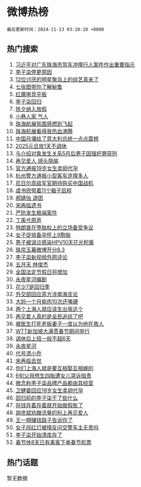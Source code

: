 # 微博热榜

`最后更新时间：2024-11-13 03:10:10 +0800`

## 热门搜索

1. [习近平对广东珠海市驾车冲撞行人案件作出重要指示](https://m.weibo.cn/search?containerid=100103type%3D1%26t%3D10%26q%3D%23%E4%B9%A0%E8%BF%91%E5%B9%B3%E5%AF%B9%E5%B9%BF%E4%B8%9C%E7%8F%A0%E6%B5%B7%E5%B8%82%E9%A9%BE%E8%BD%A6%E5%86%B2%E6%92%9E%E8%A1%8C%E4%BA%BA%E6%A1%88%E4%BB%B6%E4%BD%9C%E5%87%BA%E9%87%8D%E8%A6%81%E6%8C%87%E7%A4%BA%23&stream_entry_id=51&isnewpage=1&extparam=seat%3D1%26stream_entry_id%3D51%26c_type%3D51%26dgr%3D0%26pos%3D0%26q%3D%2523%25E4%25B9%25A0%25E8%25BF%2591%25E5%25B9%25B3%25E5%25AF%25B9%25E5%25B9%25BF%25E4%25B8%259C%25E7%258F%25A0%25E6%25B5%25B7%25E5%25B8%2582%25E9%25A9%25BE%25E8%25BD%25A6%25E5%2586%25B2%25E6%2592%259E%25E8%25A1%258C%25E4%25BA%25BA%25E6%25A1%2588%25E4%25BB%25B6%25E4%25BD%259C%25E5%2587%25BA%25E9%2587%258D%25E8%25A6%2581%25E6%258C%2587%25E7%25A4%25BA%2523%26cate%3D10103%26filter_type%3Drealtimehot%26display_time%3D1731438609%26pre_seqid%3D173143860908801831260123)
1. [李子柒停更原因](https://m.weibo.cn/search?containerid=100103type%3D1%26t%3D10%26q%3D%23%E6%9D%8E%E5%AD%90%E6%9F%92%E5%81%9C%E6%9B%B4%E5%8E%9F%E5%9B%A0%23&stream_entry_id=31&isnewpage=1&extparam=seat%3D1%26flag%3D16%26realpos%3D1%26band_rank%3D1%26lcate%3D5001%26filter_type%3Drealtimehot%26q%3D%2523%25E6%259D%258E%25E5%25AD%2590%25E6%259F%2592%25E5%2581%259C%25E6%259B%25B4%25E5%258E%259F%25E5%259B%25A0%2523%26dgr%3D0%26pos%3D0%26stream_entry_id%3D31%26cate%3D5001%26c_type%3D31%26display_time%3D1731438609%26pre_seqid%3D173143860908801831260123)
1. [12位讨厌的明星聚岛上的综艺真来了](https://m.weibo.cn/search?containerid=100103type%3D1%26t%3D10%26q%3D%2312%E4%BD%8D%E8%AE%A8%E5%8E%8C%E7%9A%84%E6%98%8E%E6%98%9F%E8%81%9A%E5%B2%9B%E4%B8%8A%E7%9A%84%E7%BB%BC%E8%89%BA%E7%9C%9F%E6%9D%A5%E4%BA%86%23&stream_entry_id=31&isnewpage=1&extparam=seat%3D1%26flag%3D2%26realpos%3D2%26band_rank%3D2%26lcate%3D5001%26filter_type%3Drealtimehot%26q%3D%252312%25E4%25BD%258D%25E8%25AE%25A8%25E5%258E%258C%25E7%259A%2584%25E6%2598%258E%25E6%2598%259F%25E8%2581%259A%25E5%25B2%259B%25E4%25B8%258A%25E7%259A%2584%25E7%25BB%25BC%25E8%2589%25BA%25E7%259C%259F%25E6%259D%25A5%25E4%25BA%2586%2523%26dgr%3D0%26pos%3D1%26stream_entry_id%3D31%26cate%3D5001%26c_type%3D31%26display_time%3D1731438609%26pre_seqid%3D173143860908801831260123)
1. [七张图带你了解秘鲁](https://m.weibo.cn/search?containerid=100103type%3D1%26t%3D10%26q%3D%23%E4%B8%83%E5%BC%A0%E5%9B%BE%E5%B8%A6%E4%BD%A0%E4%BA%86%E8%A7%A3%E7%A7%98%E9%B2%81%23&stream_entry_id=31&isnewpage=1&extparam=seat%3D1%26flag%3D0%26realpos%3D3%26band_rank%3D3%26lcate%3D5001%26filter_type%3Drealtimehot%26q%3D%2523%25E4%25B8%2583%25E5%25BC%25A0%25E5%259B%25BE%25E5%25B8%25A6%25E4%25BD%25A0%25E4%25BA%2586%25E8%25A7%25A3%25E7%25A7%2598%25E9%25B2%2581%2523%26dgr%3D0%26pos%3D2%26stream_entry_id%3D31%26cate%3D5001%26c_type%3D31%26display_time%3D1731438609%26pre_seqid%3D173143860908801831260123)
1. [红魔电竞平板](https://m.weibo.cn/search?containerid=100103type%3D1%26t%3D10%26q%3D%23%E7%BA%A2%E9%AD%94%E7%94%B5%E7%AB%9E%E5%B9%B3%E6%9D%BF%23&stream_entry_id=31&isnewpage=1&extparam=seat%3D1%26stream_entry_id%3D31%26band_rank%3D4%26lcate%3D5001%26is_ad_pos%3D1%26filter_type%3Drealtimehot%26q%3D%2523%25E7%25BA%25A2%25E9%25AD%2594%25E7%2594%25B5%25E7%25AB%259E%25E5%25B9%25B3%25E6%259D%25BF%2523%26c_type%3D31%26adid%3D263652%26pos%3D3%26topic_ad%3D1%26cate%3D5001%26dgr%3D0%26display_time%3D1731438609%26pre_seqid%3D173143860908801831260123)
1. [李子柒回归](https://m.weibo.cn/search?containerid=100103type%3D1%26t%3D10%26q%3D%E6%9D%8E%E5%AD%90%E6%9F%92%E5%9B%9E%E5%BD%92&stream_entry_id=31&isnewpage=1&extparam=seat%3D1%26flag%3D16%26realpos%3D4%26band_rank%3D4%26lcate%3D5001%26filter_type%3Drealtimehot%26q%3D%25E6%259D%258E%25E5%25AD%2590%25E6%259F%2592%25E5%259B%259E%25E5%25BD%2592%26dgr%3D0%26pos%3D4%26stream_entry_id%3D31%26cate%3D5001%26c_type%3D31%26display_time%3D1731438609%26pre_seqid%3D173143860908801831260123)
1. [除夕纳入放假](https://m.weibo.cn/search?containerid=100103type%3D1%26t%3D10%26q%3D%23%E9%99%A4%E5%A4%95%E7%BA%B3%E5%85%A5%E6%94%BE%E5%81%87%23&stream_entry_id=31&isnewpage=1&extparam=seat%3D1%26flag%3D16%26realpos%3D5%26band_rank%3D5%26lcate%3D5001%26filter_type%3Drealtimehot%26q%3D%2523%25E9%2599%25A4%25E5%25A4%2595%25E7%25BA%25B3%25E5%2585%25A5%25E6%2594%25BE%25E5%2581%2587%2523%26dgr%3D0%26pos%3D5%26stream_entry_id%3D31%26cate%3D5001%26c_type%3D31%26display_time%3D1731438609%26pre_seqid%3D173143860908801831260123)
1. [小巷人家 气人](https://m.weibo.cn/search?containerid=100103type%3D1%26t%3D10%26q%3D%E5%B0%8F%E5%B7%B7%E4%BA%BA%E5%AE%B6+%E6%B0%94%E4%BA%BA&stream_entry_id=31&isnewpage=1&extparam=seat%3D1%26flag%3D0%26realpos%3D6%26band_rank%3D6%26lcate%3D5001%26filter_type%3Drealtimehot%26q%3D%25E5%25B0%258F%25E5%25B7%25B7%25E4%25BA%25BA%25E5%25AE%25B6%2520%25E6%25B0%2594%25E4%25BA%25BA%26dgr%3D0%26pos%3D6%26stream_entry_id%3D31%26cate%3D5001%26c_type%3D31%26display_time%3D1731438609%26pre_seqid%3D173143860908801831260123)
1. [珠海航展氛围感燃到飞起](https://m.weibo.cn/search?containerid=100103type%3D1%26t%3D10%26q%3D%23%E7%8F%A0%E6%B5%B7%E8%88%AA%E5%B1%95%E6%B0%9B%E5%9B%B4%E6%84%9F%E7%87%83%E5%88%B0%E9%A3%9E%E8%B5%B7%23&stream_entry_id=31&isnewpage=1&extparam=seat%3D1%26flag%3D0%26realpos%3D7%26band_rank%3D7%26lcate%3D5001%26filter_type%3Drealtimehot%26q%3D%2523%25E7%258F%25A0%25E6%25B5%25B7%25E8%2588%25AA%25E5%25B1%2595%25E6%25B0%259B%25E5%259B%25B4%25E6%2584%259F%25E7%2587%2583%25E5%2588%25B0%25E9%25A3%259E%25E8%25B5%25B7%2523%26dgr%3D0%26pos%3D7%26stream_entry_id%3D31%26cate%3D5001%26c_type%3D31%26display_time%3D1731438609%26pre_seqid%3D173143860908801831260123)
1. [珠海航展看得我热血沸腾](https://m.weibo.cn/search?containerid=100103type%3D1%26t%3D10%26q%3D%23%E7%8F%A0%E6%B5%B7%E8%88%AA%E5%B1%95%E7%9C%8B%E5%BE%97%E6%88%91%E7%83%AD%E8%A1%80%E6%B2%B8%E8%85%BE%23&stream_entry_id=31&isnewpage=1&extparam=seat%3D1%26flag%3D0%26realpos%3D8%26band_rank%3D8%26lcate%3D5001%26filter_type%3Drealtimehot%26q%3D%2523%25E7%258F%25A0%25E6%25B5%25B7%25E8%2588%25AA%25E5%25B1%2595%25E7%259C%258B%25E5%25BE%2597%25E6%2588%2591%25E7%2583%25AD%25E8%25A1%2580%25E6%25B2%25B8%25E8%2585%25BE%2523%26dgr%3D0%26pos%3D8%26stream_entry_id%3D31%26cate%3D5001%26c_type%3D31%26display_time%3D1731438609%26pre_seqid%3D173143860908801831260123)
1. [中国月壤给了意大利总统一点点震撼](https://m.weibo.cn/search?containerid=100103type%3D1%26t%3D10%26q%3D%23%E4%B8%AD%E5%9B%BD%E6%9C%88%E5%A3%A4%E7%BB%99%E4%BA%86%E6%84%8F%E5%A4%A7%E5%88%A9%E6%80%BB%E7%BB%9F%E4%B8%80%E7%82%B9%E7%82%B9%E9%9C%87%E6%92%BC%23&stream_entry_id=31&isnewpage=1&extparam=seat%3D1%26flag%3D0%26realpos%3D9%26band_rank%3D9%26lcate%3D5001%26filter_type%3Drealtimehot%26q%3D%2523%25E4%25B8%25AD%25E5%259B%25BD%25E6%259C%2588%25E5%25A3%25A4%25E7%25BB%2599%25E4%25BA%2586%25E6%2584%258F%25E5%25A4%25A7%25E5%2588%25A9%25E6%2580%25BB%25E7%25BB%259F%25E4%25B8%2580%25E7%2582%25B9%25E7%2582%25B9%25E9%259C%2587%25E6%2592%25BC%2523%26dgr%3D0%26pos%3D9%26stream_entry_id%3D31%26cate%3D5001%26c_type%3D31%26display_time%3D1731438609%26pre_seqid%3D173143860908801831260123)
1. [2025元旦放1天不调休](https://m.weibo.cn/search?containerid=100103type%3D1%26t%3D10%26q%3D%232025%E5%85%83%E6%97%A6%E6%94%BE1%E5%A4%A9%E4%B8%8D%E8%B0%83%E4%BC%91%23&stream_entry_id=31&isnewpage=1&extparam=seat%3D1%26flag%3D0%26realpos%3D10%26band_rank%3D10%26lcate%3D5001%26filter_type%3Drealtimehot%26q%3D%25232025%25E5%2585%2583%25E6%2597%25A6%25E6%2594%25BE1%25E5%25A4%25A9%25E4%25B8%258D%25E8%25B0%2583%25E4%25BC%2591%2523%26dgr%3D0%26pos%3D10%26stream_entry_id%3D31%26cate%3D5001%26c_type%3D31%26display_time%3D1731438609%26pre_seqid%3D173143860908801831260123)
1. [与介绍对象发生关系5月后男子因强奸罪获刑](https://m.weibo.cn/search?containerid=100103type%3D1%26t%3D10%26q%3D%23%E4%B8%8E%E4%BB%8B%E7%BB%8D%E5%AF%B9%E8%B1%A1%E5%8F%91%E7%94%9F%E5%85%B3%E7%B3%BB5%E6%9C%88%E5%90%8E%E7%94%B7%E5%AD%90%E5%9B%A0%E5%BC%BA%E5%A5%B8%E7%BD%AA%E8%8E%B7%E5%88%91%23&stream_entry_id=31&isnewpage=1&extparam=seat%3D1%26flag%3D2%26realpos%3D11%26band_rank%3D11%26lcate%3D5001%26filter_type%3Drealtimehot%26q%3D%2523%25E4%25B8%258E%25E4%25BB%258B%25E7%25BB%258D%25E5%25AF%25B9%25E8%25B1%25A1%25E5%258F%2591%25E7%2594%259F%25E5%2585%25B3%25E7%25B3%25BB5%25E6%259C%2588%25E5%2590%258E%25E7%2594%25B7%25E5%25AD%2590%25E5%259B%25A0%25E5%25BC%25BA%25E5%25A5%25B8%25E7%25BD%25AA%25E8%258E%25B7%25E5%2588%2591%2523%26dgr%3D0%26pos%3D11%26stream_entry_id%3D31%26cate%3D5001%26c_type%3D31%26display_time%3D1731438609%26pre_seqid%3D173143860908801831260123)
1. [再见爱人 镜头隐喻](https://m.weibo.cn/search?containerid=100103type%3D1%26t%3D10%26q%3D%E5%86%8D%E8%A7%81%E7%88%B1%E4%BA%BA+%E9%95%9C%E5%A4%B4%E9%9A%90%E5%96%BB&stream_entry_id=31&isnewpage=1&extparam=seat%3D1%26flag%3D2%26realpos%3D12%26band_rank%3D12%26lcate%3D5001%26filter_type%3Drealtimehot%26q%3D%25E5%2586%258D%25E8%25A7%2581%25E7%2588%25B1%25E4%25BA%25BA%2520%25E9%2595%259C%25E5%25A4%25B4%25E9%259A%2590%25E5%2596%25BB%26dgr%3D0%26pos%3D12%26stream_entry_id%3D31%26cate%3D5001%26c_type%3D31%26display_time%3D1731438609%26pre_seqid%3D173143860908801831260123)
1. [官方通报19岁女生卖卵代孕](https://m.weibo.cn/search?containerid=100103type%3D1%26t%3D10%26q%3D%23%E5%AE%98%E6%96%B9%E9%80%9A%E6%8A%A519%E5%B2%81%E5%A5%B3%E7%94%9F%E5%8D%96%E5%8D%B5%E4%BB%A3%E5%AD%95%23&stream_entry_id=31&isnewpage=1&extparam=seat%3D1%26flag%3D2%26realpos%3D13%26band_rank%3D13%26lcate%3D5001%26filter_type%3Drealtimehot%26q%3D%2523%25E5%25AE%2598%25E6%2596%25B9%25E9%2580%259A%25E6%258A%25A519%25E5%25B2%2581%25E5%25A5%25B3%25E7%2594%259F%25E5%258D%2596%25E5%258D%25B5%25E4%25BB%25A3%25E5%25AD%2595%2523%26dgr%3D0%26pos%3D13%26stream_entry_id%3D31%26cate%3D5001%26c_type%3D31%26display_time%3D1731438609%26pre_seqid%3D173143860908801831260123)
1. [杭州警方通报小型客车连撞多人](https://m.weibo.cn/search?containerid=100103type%3D1%26t%3D10%26q%3D%E6%9D%AD%E5%B7%9E%E8%AD%A6%E6%96%B9%E9%80%9A%E6%8A%A5%E5%B0%8F%E5%9E%8B%E5%AE%A2%E8%BD%A6%E8%BF%9E%E6%92%9E%E5%A4%9A%E4%BA%BA&stream_entry_id=31&isnewpage=1&extparam=seat%3D1%26flag%3D0%26realpos%3D14%26band_rank%3D14%26lcate%3D5001%26filter_type%3Drealtimehot%26q%3D%25E6%259D%25AD%25E5%25B7%259E%25E8%25AD%25A6%25E6%2596%25B9%25E9%2580%259A%25E6%258A%25A5%25E5%25B0%258F%25E5%259E%258B%25E5%25AE%25A2%25E8%25BD%25A6%25E8%25BF%259E%25E6%2592%259E%25E5%25A4%259A%25E4%25BA%25BA%26dgr%3D0%26pos%3D14%26stream_entry_id%3D31%26cate%3D5001%26c_type%3D31%26display_time%3D1731438609%26pre_seqid%3D173143860908801831260123)
1. [尼日尔高级军官期待购买中国战机](https://m.weibo.cn/search?containerid=100103type%3D1%26t%3D10%26q%3D%23%E5%B0%BC%E6%97%A5%E5%B0%94%E9%AB%98%E7%BA%A7%E5%86%9B%E5%AE%98%E6%9C%9F%E5%BE%85%E8%B4%AD%E4%B9%B0%E4%B8%AD%E5%9B%BD%E6%88%98%E6%9C%BA%23&stream_entry_id=31&isnewpage=1&extparam=seat%3D1%26flag%3D1%26realpos%3D15%26band_rank%3D15%26lcate%3D5001%26filter_type%3Drealtimehot%26q%3D%2523%25E5%25B0%25BC%25E6%2597%25A5%25E5%25B0%2594%25E9%25AB%2598%25E7%25BA%25A7%25E5%2586%259B%25E5%25AE%2598%25E6%259C%259F%25E5%25BE%2585%25E8%25B4%25AD%25E4%25B9%25B0%25E4%25B8%25AD%25E5%259B%25BD%25E6%2588%2598%25E6%259C%25BA%2523%26dgr%3D0%26pos%3D15%26stream_entry_id%3D31%26cate%3D5001%26c_type%3D31%26display_time%3D1731438609%26pre_seqid%3D173143860908801831260123)
1. [虞书欣带着11个箱子启程](https://m.weibo.cn/search?containerid=100103type%3D1%26t%3D10%26q%3D%23%E8%99%9E%E4%B9%A6%E6%AC%A3%E5%B8%A6%E7%9D%8011%E4%B8%AA%E7%AE%B1%E5%AD%90%E5%90%AF%E7%A8%8B%23&stream_entry_id=31&isnewpage=1&extparam=seat%3D1%26flag%3D0%26realpos%3D16%26band_rank%3D16%26lcate%3D5001%26filter_type%3Drealtimehot%26q%3D%2523%25E8%2599%259E%25E4%25B9%25A6%25E6%25AC%25A3%25E5%25B8%25A6%25E7%259D%258011%25E4%25B8%25AA%25E7%25AE%25B1%25E5%25AD%2590%25E5%2590%25AF%25E7%25A8%258B%2523%26dgr%3D0%26pos%3D16%26stream_entry_id%3D31%26cate%3D5001%26c_type%3D31%26display_time%3D1731438609%26pre_seqid%3D173143860908801831260123)
1. [郝婧怡 退团](https://m.weibo.cn/search?containerid=100103type%3D1%26t%3D10%26q%3D%E9%83%9D%E5%A9%A7%E6%80%A1+%E9%80%80%E5%9B%A2&stream_entry_id=31&isnewpage=1&extparam=seat%3D1%26flag%3D0%26realpos%3D17%26band_rank%3D17%26lcate%3D5001%26filter_type%3Drealtimehot%26q%3D%25E9%2583%259D%25E5%25A9%25A7%25E6%2580%25A1%2520%25E9%2580%2580%25E5%259B%25A2%26dgr%3D0%26pos%3D17%26stream_entry_id%3D31%26cate%3D5001%26c_type%3D31%26display_time%3D1731438609%26pre_seqid%3D173143860908801831260123)
1. [宋再临遗书](https://m.weibo.cn/search?containerid=100103type%3D1%26t%3D10%26q%3D%23%E5%AE%8B%E5%86%8D%E4%B8%B4%E9%81%97%E4%B9%A6%23&stream_entry_id=31&isnewpage=1&extparam=seat%3D1%26flag%3D0%26realpos%3D18%26band_rank%3D18%26lcate%3D5001%26filter_type%3Drealtimehot%26q%3D%2523%25E5%25AE%258B%25E5%2586%258D%25E4%25B8%25B4%25E9%2581%2597%25E4%25B9%25A6%2523%26dgr%3D0%26pos%3D18%26stream_entry_id%3D31%26cate%3D5001%26c_type%3D31%26display_time%3D1731438609%26pre_seqid%3D173143860908801831260123)
1. [严防发生极端案件](https://m.weibo.cn/search?containerid=100103type%3D1%26t%3D10%26q%3D%23%E4%B8%A5%E9%98%B2%E5%8F%91%E7%94%9F%E6%9E%81%E7%AB%AF%E6%A1%88%E4%BB%B6%23&stream_entry_id=31&isnewpage=1&extparam=seat%3D1%26flag%3D0%26realpos%3D19%26band_rank%3D19%26lcate%3D5001%26filter_type%3Drealtimehot%26q%3D%2523%25E4%25B8%25A5%25E9%2598%25B2%25E5%258F%2591%25E7%2594%259F%25E6%259E%2581%25E7%25AB%25AF%25E6%25A1%2588%25E4%25BB%25B6%2523%26dgr%3D0%26pos%3D19%26stream_entry_id%3D31%26cate%3D5001%26c_type%3D31%26display_time%3D1731438609%26pre_seqid%3D173143860908801831260123)
1. [丁禹兮原声](https://m.weibo.cn/search?containerid=100103type%3D1%26t%3D10%26q%3D%E4%B8%81%E7%A6%B9%E5%85%AE%E5%8E%9F%E5%A3%B0&stream_entry_id=31&isnewpage=1&extparam=seat%3D1%26flag%3D0%26realpos%3D20%26band_rank%3D20%26lcate%3D5001%26filter_type%3Drealtimehot%26q%3D%25E4%25B8%2581%25E7%25A6%25B9%25E5%2585%25AE%25E5%258E%259F%25E5%25A3%25B0%26dgr%3D0%26pos%3D20%26stream_entry_id%3D31%26cate%3D5001%26c_type%3D31%26display_time%3D1731438609%26pre_seqid%3D173143860908801831260123)
1. [特朗普在堕胎权上的立场备受争议](https://m.weibo.cn/search?containerid=100103type%3D1%26t%3D10%26q%3D%23%E7%89%B9%E6%9C%97%E6%99%AE%E5%9C%A8%E5%A0%95%E8%83%8E%E6%9D%83%E4%B8%8A%E7%9A%84%E7%AB%8B%E5%9C%BA%E5%A4%87%E5%8F%97%E4%BA%89%E8%AE%AE%23&stream_entry_id=31&isnewpage=1&extparam=seat%3D1%26flag%3D2%26realpos%3D21%26band_rank%3D21%26lcate%3D5001%26filter_type%3Drealtimehot%26q%3D%2523%25E7%2589%25B9%25E6%259C%2597%25E6%2599%25AE%25E5%259C%25A8%25E5%25A0%2595%25E8%2583%258E%25E6%259D%2583%25E4%25B8%258A%25E7%259A%2584%25E7%25AB%258B%25E5%259C%25BA%25E5%25A4%2587%25E5%258F%2597%25E4%25BA%2589%25E8%25AE%25AE%2523%26dgr%3D0%26pos%3D21%26stream_entry_id%3D31%26cate%3D5001%26c_type%3D31%26display_time%3D1731438609%26pre_seqid%3D173143860908801831260123)
1. [女子促排备孕怀上9胞胎](https://m.weibo.cn/search?containerid=100103type%3D1%26t%3D10%26q%3D%23%E5%A5%B3%E5%AD%90%E4%BF%83%E6%8E%92%E5%A4%87%E5%AD%95%E6%80%80%E4%B8%8A9%E8%83%9E%E8%83%8E%23&stream_entry_id=31&isnewpage=1&extparam=seat%3D1%26flag%3D0%26realpos%3D22%26band_rank%3D22%26lcate%3D5001%26filter_type%3Drealtimehot%26q%3D%2523%25E5%25A5%25B3%25E5%25AD%2590%25E4%25BF%2583%25E6%258E%2592%25E5%25A4%2587%25E5%25AD%2595%25E6%2580%2580%25E4%25B8%258A9%25E8%2583%259E%25E8%2583%258E%2523%26dgr%3D0%26pos%3D22%26stream_entry_id%3D31%26cate%3D5001%26c_type%3D31%26display_time%3D1731438609%26pre_seqid%3D173143860908801831260123)
1. [男子被误诊感染HPV10天花光积蓄](https://m.weibo.cn/search?containerid=100103type%3D1%26t%3D10%26q%3D%23%E7%94%B7%E5%AD%90%E8%A2%AB%E8%AF%AF%E8%AF%8A%E6%84%9F%E6%9F%93HPV10%E5%A4%A9%E8%8A%B1%E5%85%89%E7%A7%AF%E8%93%84%23&stream_entry_id=31&isnewpage=1&extparam=seat%3D1%26flag%3D0%26realpos%3D23%26band_rank%3D23%26lcate%3D5001%26filter_type%3Drealtimehot%26q%3D%2523%25E7%2594%25B7%25E5%25AD%2590%25E8%25A2%25AB%25E8%25AF%25AF%25E8%25AF%258A%25E6%2584%259F%25E6%259F%2593HPV10%25E5%25A4%25A9%25E8%258A%25B1%25E5%2585%2589%25E7%25A7%25AF%25E8%2593%2584%2523%26dgr%3D0%26pos%3D23%26stream_entry_id%3D31%26cate%3D5001%26c_type%3D31%26display_time%3D1731438609%26pre_seqid%3D173143860908801831260123)
1. [珠帘玉幕微博开分8.3](https://m.weibo.cn/search?containerid=100103type%3D1%26t%3D10%26q%3D%23%E7%8F%A0%E5%B8%98%E7%8E%89%E5%B9%95%E5%BE%AE%E5%8D%9A%E5%BC%80%E5%88%868.3%23&stream_entry_id=31&isnewpage=1&extparam=seat%3D1%26flag%3D0%26realpos%3D24%26band_rank%3D24%26lcate%3D5001%26filter_type%3Drealtimehot%26q%3D%2523%25E7%258F%25A0%25E5%25B8%2598%25E7%258E%2589%25E5%25B9%2595%25E5%25BE%25AE%25E5%258D%259A%25E5%25BC%2580%25E5%2588%25868.3%2523%26dgr%3D0%26pos%3D24%26stream_entry_id%3D31%26cate%3D5001%26c_type%3D31%26display_time%3D1731438609%26pre_seqid%3D173143860908801831260123)
1. [李子柒新视频外网评论](https://m.weibo.cn/search?containerid=100103type%3D1%26t%3D10%26q%3D%23%E6%9D%8E%E5%AD%90%E6%9F%92%E6%96%B0%E8%A7%86%E9%A2%91%E5%A4%96%E7%BD%91%E8%AF%84%E8%AE%BA%23&stream_entry_id=31&isnewpage=1&extparam=seat%3D1%26flag%3D0%26realpos%3D25%26band_rank%3D25%26lcate%3D5001%26filter_type%3Drealtimehot%26q%3D%2523%25E6%259D%258E%25E5%25AD%2590%25E6%259F%2592%25E6%2596%25B0%25E8%25A7%2586%25E9%25A2%2591%25E5%25A4%2596%25E7%25BD%2591%25E8%25AF%2584%25E8%25AE%25BA%2523%26dgr%3D0%26pos%3D25%26stream_entry_id%3D31%26cate%3D5001%26c_type%3D31%26display_time%3D1731438609%26pre_seqid%3D173143860908801831260123)
1. [五月天 林俊杰](https://m.weibo.cn/search?containerid=100103type%3D1%26t%3D10%26q%3D%E4%BA%94%E6%9C%88%E5%A4%A9+%E6%9E%97%E4%BF%8A%E6%9D%B0&stream_entry_id=31&isnewpage=1&extparam=seat%3D1%26flag%3D0%26realpos%3D26%26band_rank%3D26%26lcate%3D5001%26filter_type%3Drealtimehot%26q%3D%25E4%25BA%2594%25E6%259C%2588%25E5%25A4%25A9%2520%25E6%259E%2597%25E4%25BF%258A%25E6%259D%25B0%26dgr%3D0%26pos%3D26%26stream_entry_id%3D31%26cate%3D5001%26c_type%3D31%26display_time%3D1731438609%26pre_seqid%3D173143860908801831260123)
1. [全国法定节假日将增加](https://m.weibo.cn/search?containerid=100103type%3D1%26t%3D10%26q%3D%23%E5%85%A8%E5%9B%BD%E6%B3%95%E5%AE%9A%E8%8A%82%E5%81%87%E6%97%A5%E5%B0%86%E5%A2%9E%E5%8A%A0%23&stream_entry_id=31&isnewpage=1&extparam=seat%3D1%26flag%3D0%26realpos%3D27%26band_rank%3D27%26lcate%3D5001%26filter_type%3Drealtimehot%26q%3D%2523%25E5%2585%25A8%25E5%259B%25BD%25E6%25B3%2595%25E5%25AE%259A%25E8%258A%2582%25E5%2581%2587%25E6%2597%25A5%25E5%25B0%2586%25E5%25A2%259E%25E5%258A%25A0%2523%26dgr%3D0%26pos%3D27%26stream_entry_id%3D31%26cate%3D5001%26c_type%3D31%26display_time%3D1731438609%26pre_seqid%3D173143860908801831260123)
1. [永夜星河编剧](https://m.weibo.cn/search?containerid=100103type%3D1%26t%3D10%26q%3D%E6%B0%B8%E5%A4%9C%E6%98%9F%E6%B2%B3%E7%BC%96%E5%89%A7&stream_entry_id=31&isnewpage=1&extparam=seat%3D1%26flag%3D0%26realpos%3D28%26band_rank%3D28%26lcate%3D5001%26filter_type%3Drealtimehot%26q%3D%25E6%25B0%25B8%25E5%25A4%259C%25E6%2598%259F%25E6%25B2%25B3%25E7%25BC%2596%25E5%2589%25A7%26dgr%3D0%26pos%3D28%26stream_entry_id%3D31%26cate%3D5001%26c_type%3D31%26display_time%3D1731438609%26pre_seqid%3D173143860908801831260123)
1. [花少7是回归季](https://m.weibo.cn/search?containerid=100103type%3D1%26t%3D10%26q%3D%23%E8%8A%B1%E5%B0%917%E6%98%AF%E5%9B%9E%E5%BD%92%E5%AD%A3%23&stream_entry_id=31&isnewpage=1&extparam=seat%3D1%26flag%3D0%26realpos%3D29%26band_rank%3D29%26lcate%3D5001%26filter_type%3Drealtimehot%26q%3D%2523%25E8%258A%25B1%25E5%25B0%25917%25E6%2598%25AF%25E5%259B%259E%25E5%25BD%2592%25E5%25AD%25A3%2523%26dgr%3D0%26pos%3D29%26stream_entry_id%3D31%26cate%3D5001%26c_type%3D31%26display_time%3D1731438609%26pre_seqid%3D173143860908801831260123)
1. [外交部回应菲方涉南海言论](https://m.weibo.cn/search?containerid=100103type%3D1%26t%3D10%26q%3D%23%E5%A4%96%E4%BA%A4%E9%83%A8%E5%9B%9E%E5%BA%94%E8%8F%B2%E6%96%B9%E6%B6%89%E5%8D%97%E6%B5%B7%E8%A8%80%E8%AE%BA%23&stream_entry_id=31&isnewpage=1&extparam=seat%3D1%26flag%3D1%26realpos%3D30%26band_rank%3D30%26lcate%3D5001%26filter_type%3Drealtimehot%26q%3D%2523%25E5%25A4%2596%25E4%25BA%25A4%25E9%2583%25A8%25E5%259B%259E%25E5%25BA%2594%25E8%258F%25B2%25E6%2596%25B9%25E6%25B6%2589%25E5%258D%2597%25E6%25B5%25B7%25E8%25A8%2580%25E8%25AE%25BA%2523%26dgr%3D0%26pos%3D30%26stream_entry_id%3D31%26cate%3D5001%26c_type%3D31%26display_time%3D1731438609%26pre_seqid%3D173143860908801831260123)
1. [大妈一个月偷肉10次还嘴硬](https://m.weibo.cn/search?containerid=100103type%3D1%26t%3D10%26q%3D%23%E5%A4%A7%E5%A6%88%E4%B8%80%E4%B8%AA%E6%9C%88%E5%81%B7%E8%82%8910%E6%AC%A1%E8%BF%98%E5%98%B4%E7%A1%AC%23&stream_entry_id=31&isnewpage=1&extparam=seat%3D1%26flag%3D0%26realpos%3D31%26band_rank%3D31%26lcate%3D5001%26filter_type%3Drealtimehot%26q%3D%2523%25E5%25A4%25A7%25E5%25A6%2588%25E4%25B8%2580%25E4%25B8%25AA%25E6%259C%2588%25E5%2581%25B7%25E8%2582%258910%25E6%25AC%25A1%25E8%25BF%2598%25E5%2598%25B4%25E7%25A1%25AC%2523%26dgr%3D0%26pos%3D31%26stream_entry_id%3D31%26cate%3D5001%26c_type%3D31%26display_time%3D1731438609%26pre_seqid%3D173143860908801831260123)
1. [两个上海人就应该生出我这个](https://m.weibo.cn/search?containerid=100103type%3D1%26t%3D10%26q%3D%E4%B8%A4%E4%B8%AA%E4%B8%8A%E6%B5%B7%E4%BA%BA%E5%B0%B1%E5%BA%94%E8%AF%A5%E7%94%9F%E5%87%BA%E6%88%91%E8%BF%99%E4%B8%AA&stream_entry_id=31&isnewpage=1&extparam=seat%3D1%26flag%3D1%26realpos%3D32%26band_rank%3D32%26lcate%3D5001%26filter_type%3Drealtimehot%26q%3D%25E4%25B8%25A4%25E4%25B8%25AA%25E4%25B8%258A%25E6%25B5%25B7%25E4%25BA%25BA%25E5%25B0%25B1%25E5%25BA%2594%25E8%25AF%25A5%25E7%2594%259F%25E5%2587%25BA%25E6%2588%2591%25E8%25BF%2599%25E4%25B8%25AA%26dgr%3D0%26pos%3D32%26stream_entry_id%3D31%26cate%3D5001%26c_type%3D31%26display_time%3D1731438609%26pre_seqid%3D173143860908801831260123)
1. [再见爱人真的是全民追综了吧](https://m.weibo.cn/search?containerid=100103type%3D1%26t%3D10%26q%3D%E5%86%8D%E8%A7%81%E7%88%B1%E4%BA%BA%E7%9C%9F%E7%9A%84%E6%98%AF%E5%85%A8%E6%B0%91%E8%BF%BD%E7%BB%BC%E4%BA%86%E5%90%A7&stream_entry_id=31&isnewpage=1&extparam=seat%3D1%26flag%3D0%26realpos%3D33%26band_rank%3D33%26lcate%3D5001%26filter_type%3Drealtimehot%26q%3D%25E5%2586%258D%25E8%25A7%2581%25E7%2588%25B1%25E4%25BA%25BA%25E7%259C%259F%25E7%259A%2584%25E6%2598%25AF%25E5%2585%25A8%25E6%25B0%2591%25E8%25BF%25BD%25E7%25BB%25BC%25E4%25BA%2586%25E5%2590%25A7%26dgr%3D0%26pos%3D33%26stream_entry_id%3D31%26cate%3D5001%26c_type%3D31%26display_time%3D1731438609%26pre_seqid%3D173143860908801831260123)
1. [被医生打死老板妻子一度以为他在救人](https://m.weibo.cn/search?containerid=100103type%3D1%26t%3D10%26q%3D%23%E8%A2%AB%E5%8C%BB%E7%94%9F%E6%89%93%E6%AD%BB%E8%80%81%E6%9D%BF%E5%A6%BB%E5%AD%90%E4%B8%80%E5%BA%A6%E4%BB%A5%E4%B8%BA%E4%BB%96%E5%9C%A8%E6%95%91%E4%BA%BA%23&stream_entry_id=31&isnewpage=1&extparam=seat%3D1%26flag%3D0%26realpos%3D34%26band_rank%3D34%26lcate%3D5001%26filter_type%3Drealtimehot%26q%3D%2523%25E8%25A2%25AB%25E5%258C%25BB%25E7%2594%259F%25E6%2589%2593%25E6%25AD%25BB%25E8%2580%2581%25E6%259D%25BF%25E5%25A6%25BB%25E5%25AD%2590%25E4%25B8%2580%25E5%25BA%25A6%25E4%25BB%25A5%25E4%25B8%25BA%25E4%25BB%2596%25E5%259C%25A8%25E6%2595%2591%25E4%25BA%25BA%2523%26dgr%3D0%26pos%3D34%26stream_entry_id%3D31%26cate%3D5001%26c_type%3D31%26display_time%3D1731438609%26pre_seqid%3D173143860908801831260123)
1. [WTT新加坡大满贯春节期间举行](https://m.weibo.cn/search?containerid=100103type%3D1%26t%3D10%26q%3D%23WTT%E6%96%B0%E5%8A%A0%E5%9D%A1%E5%A4%A7%E6%BB%A1%E8%B4%AF%E6%98%A5%E8%8A%82%E6%9C%9F%E9%97%B4%E4%B8%BE%E8%A1%8C%23&stream_entry_id=31&isnewpage=1&extparam=seat%3D1%26flag%3D0%26realpos%3D35%26band_rank%3D35%26lcate%3D5001%26filter_type%3Drealtimehot%26q%3D%2523WTT%25E6%2596%25B0%25E5%258A%25A0%25E5%259D%25A1%25E5%25A4%25A7%25E6%25BB%25A1%25E8%25B4%25AF%25E6%2598%25A5%25E8%258A%2582%25E6%259C%259F%25E9%2597%25B4%25E4%25B8%25BE%25E8%25A1%258C%2523%26dgr%3D0%26pos%3D35%26stream_entry_id%3D31%26cate%3D5001%26c_type%3D31%26display_time%3D1731438609%26pre_seqid%3D173143860908801831260123)
1. [调休后上班一般不超6天](https://m.weibo.cn/search?containerid=100103type%3D1%26t%3D10%26q%3D%23%E8%B0%83%E4%BC%91%E5%90%8E%E4%B8%8A%E7%8F%AD%E4%B8%80%E8%88%AC%E4%B8%8D%E8%B6%856%E5%A4%A9%23&stream_entry_id=31&isnewpage=1&extparam=seat%3D1%26flag%3D0%26realpos%3D36%26band_rank%3D36%26lcate%3D5001%26filter_type%3Drealtimehot%26q%3D%2523%25E8%25B0%2583%25E4%25BC%2591%25E5%2590%258E%25E4%25B8%258A%25E7%258F%25AD%25E4%25B8%2580%25E8%2588%25AC%25E4%25B8%258D%25E8%25B6%25856%25E5%25A4%25A9%2523%26dgr%3D0%26pos%3D36%26stream_entry_id%3D31%26cate%3D5001%26c_type%3D31%26display_time%3D1731438609%26pre_seqid%3D173143860908801831260123)
1. [永夜星河](https://m.weibo.cn/search?containerid=100103type%3D1%26t%3D10%26q%3D%E6%B0%B8%E5%A4%9C%E6%98%9F%E6%B2%B3&stream_entry_id=31&isnewpage=1&extparam=seat%3D1%26flag%3D0%26realpos%3D37%26band_rank%3D37%26lcate%3D5001%26filter_type%3Drealtimehot%26q%3D%25E6%25B0%25B8%25E5%25A4%259C%25E6%2598%259F%25E6%25B2%25B3%26dgr%3D0%26pos%3D37%26stream_entry_id%3D31%26cate%3D5001%26c_type%3D31%26display_time%3D1731438609%26pre_seqid%3D173143860908801831260123)
1. [代号鸢小乔](https://m.weibo.cn/search?containerid=100103type%3D1%26t%3D10%26q%3D%23%E4%BB%A3%E5%8F%B7%E9%B8%A2%E5%B0%8F%E4%B9%94%23&stream_entry_id=31&isnewpage=1&extparam=seat%3D1%26flag%3D0%26realpos%3D38%26band_rank%3D38%26lcate%3D5001%26filter_type%3Drealtimehot%26q%3D%2523%25E4%25BB%25A3%25E5%258F%25B7%25E9%25B8%25A2%25E5%25B0%258F%25E4%25B9%2594%2523%26dgr%3D0%26pos%3D38%26stream_entry_id%3D31%26cate%3D5001%26c_type%3D31%26display_time%3D1731438609%26pre_seqid%3D173143860908801831260123)
1. [宋再临去世](https://m.weibo.cn/search?containerid=100103type%3D1%26t%3D10%26q%3D%23%E5%AE%8B%E5%86%8D%E4%B8%B4%E5%8E%BB%E4%B8%96%23&stream_entry_id=31&isnewpage=1&extparam=seat%3D1%26flag%3D0%26realpos%3D39%26band_rank%3D39%26lcate%3D5001%26filter_type%3Drealtimehot%26q%3D%2523%25E5%25AE%258B%25E5%2586%258D%25E4%25B8%25B4%25E5%258E%25BB%25E4%25B8%2596%2523%26dgr%3D0%26pos%3D39%26stream_entry_id%3D31%26cate%3D5001%26c_type%3D31%26display_time%3D1731438609%26pre_seqid%3D173143860908801831260123)
1. [你们上海人就是要互相娶互相嫁的](https://m.weibo.cn/search?containerid=100103type%3D1%26t%3D10%26q%3D%E4%BD%A0%E4%BB%AC%E4%B8%8A%E6%B5%B7%E4%BA%BA%E5%B0%B1%E6%98%AF%E8%A6%81%E4%BA%92%E7%9B%B8%E5%A8%B6%E4%BA%92%E7%9B%B8%E5%AB%81%E7%9A%84&stream_entry_id=31&isnewpage=1&extparam=seat%3D1%26flag%3D0%26realpos%3D40%26band_rank%3D40%26lcate%3D5001%26filter_type%3Drealtimehot%26q%3D%25E4%25BD%25A0%25E4%25BB%25AC%25E4%25B8%258A%25E6%25B5%25B7%25E4%25BA%25BA%25E5%25B0%25B1%25E6%2598%25AF%25E8%25A6%2581%25E4%25BA%2592%25E7%259B%25B8%25E5%25A8%25B6%25E4%25BA%2592%25E7%259B%25B8%25E5%25AB%2581%25E7%259A%2584%26dgr%3D0%26pos%3D40%26stream_entry_id%3D31%26cate%3D5001%26c_type%3D31%26display_time%3D1731438609%26pre_seqid%3D173143860908801831260123)
1. [6旬父母想生四胎遭女儿哭诉指责](https://m.weibo.cn/search?containerid=100103type%3D1%26t%3D10%26q%3D%236%E6%97%AC%E7%88%B6%E6%AF%8D%E6%83%B3%E7%94%9F%E5%9B%9B%E8%83%8E%E9%81%AD%E5%A5%B3%E5%84%BF%E5%93%AD%E8%AF%89%E6%8C%87%E8%B4%A3%23&stream_entry_id=31&isnewpage=1&extparam=seat%3D1%26flag%3D0%26realpos%3D41%26band_rank%3D41%26lcate%3D5001%26filter_type%3Drealtimehot%26q%3D%25236%25E6%2597%25AC%25E7%2588%25B6%25E6%25AF%258D%25E6%2583%25B3%25E7%2594%259F%25E5%259B%259B%25E8%2583%258E%25E9%2581%25AD%25E5%25A5%25B3%25E5%2584%25BF%25E5%2593%25AD%25E8%25AF%2589%25E6%258C%2587%25E8%25B4%25A3%2523%26dgr%3D0%26pos%3D41%26stream_entry_id%3D31%26cate%3D5001%26c_type%3D31%26display_time%3D1731438609%26pre_seqid%3D173143860908801831260123)
1. [微念称李子柒品牌产品都由其经营](https://m.weibo.cn/search?containerid=100103type%3D1%26t%3D10%26q%3D%23%E5%BE%AE%E5%BF%B5%E7%A7%B0%E6%9D%8E%E5%AD%90%E6%9F%92%E5%93%81%E7%89%8C%E4%BA%A7%E5%93%81%E9%83%BD%E7%94%B1%E5%85%B6%E7%BB%8F%E8%90%A5%23&stream_entry_id=31&isnewpage=1&extparam=seat%3D1%26flag%3D0%26realpos%3D42%26band_rank%3D42%26lcate%3D5001%26filter_type%3Drealtimehot%26q%3D%2523%25E5%25BE%25AE%25E5%25BF%25B5%25E7%25A7%25B0%25E6%259D%258E%25E5%25AD%2590%25E6%259F%2592%25E5%2593%2581%25E7%2589%258C%25E4%25BA%25A7%25E5%2593%2581%25E9%2583%25BD%25E7%2594%25B1%25E5%2585%25B6%25E7%25BB%258F%25E8%2590%25A5%2523%26dgr%3D0%26pos%3D42%26stream_entry_id%3D31%26cate%3D5001%26c_type%3D31%26display_time%3D1731438609%26pre_seqid%3D173143860908801831260123)
1. [卫健委回应19岁女生卖卵代孕](https://m.weibo.cn/search?containerid=100103type%3D1%26t%3D10%26q%3D%23%E5%8D%AB%E5%81%A5%E5%A7%94%E5%9B%9E%E5%BA%9419%E5%B2%81%E5%A5%B3%E7%94%9F%E5%8D%96%E5%8D%B5%E4%BB%A3%E5%AD%95%23&stream_entry_id=31&isnewpage=1&extparam=seat%3D1%26flag%3D0%26realpos%3D43%26band_rank%3D43%26lcate%3D5001%26filter_type%3Drealtimehot%26q%3D%2523%25E5%258D%25AB%25E5%2581%25A5%25E5%25A7%2594%25E5%259B%259E%25E5%25BA%259419%25E5%25B2%2581%25E5%25A5%25B3%25E7%2594%259F%25E5%258D%2596%25E5%258D%25B5%25E4%25BB%25A3%25E5%25AD%2595%2523%26dgr%3D0%26pos%3D43%26stream_entry_id%3D31%26cate%3D5001%26c_type%3D31%26display_time%3D1731438609%26pre_seqid%3D173143860908801831260123)
1. [回归前的李子柒干了些什么](https://m.weibo.cn/search?containerid=100103type%3D1%26t%3D10%26q%3D%23%E5%9B%9E%E5%BD%92%E5%89%8D%E7%9A%84%E6%9D%8E%E5%AD%90%E6%9F%92%E5%B9%B2%E4%BA%86%E4%BA%9B%E4%BB%80%E4%B9%88%23&stream_entry_id=31&isnewpage=1&extparam=seat%3D1%26flag%3D0%26realpos%3D44%26band_rank%3D44%26lcate%3D5001%26filter_type%3Drealtimehot%26q%3D%2523%25E5%259B%259E%25E5%25BD%2592%25E5%2589%258D%25E7%259A%2584%25E6%259D%258E%25E5%25AD%2590%25E6%259F%2592%25E5%25B9%25B2%25E4%25BA%2586%25E4%25BA%259B%25E4%25BB%2580%25E4%25B9%2588%2523%26dgr%3D0%26pos%3D44%26stream_entry_id%3D31%26cate%3D5001%26c_type%3D31%26display_time%3D1731438609%26pre_seqid%3D173143860908801831260123)
1. [存钱存着存着就开始做假账了](https://m.weibo.cn/search?containerid=100103type%3D1%26t%3D10%26q%3D%E5%AD%98%E9%92%B1%E5%AD%98%E7%9D%80%E5%AD%98%E7%9D%80%E5%B0%B1%E5%BC%80%E5%A7%8B%E5%81%9A%E5%81%87%E8%B4%A6%E4%BA%86&stream_entry_id=31&isnewpage=1&extparam=seat%3D1%26flag%3D0%26realpos%3D45%26band_rank%3D45%26lcate%3D5001%26filter_type%3Drealtimehot%26q%3D%25E5%25AD%2598%25E9%2592%25B1%25E5%25AD%2598%25E7%259D%2580%25E5%25AD%2598%25E7%259D%2580%25E5%25B0%25B1%25E5%25BC%2580%25E5%25A7%258B%25E5%2581%259A%25E5%2581%2587%25E8%25B4%25A6%25E4%25BA%2586%26dgr%3D0%26pos%3D45%26stream_entry_id%3D31%26cate%3D5001%26c_type%3D31%26display_time%3D1731438609%26pre_seqid%3D173143860908801831260123)
1. [胡彦斌劝蹭流量的别上再见爱人](https://m.weibo.cn/search?containerid=100103type%3D1%26t%3D10%26q%3D%23%E8%83%A1%E5%BD%A6%E6%96%8C%E5%8A%9D%E8%B9%AD%E6%B5%81%E9%87%8F%E7%9A%84%E5%88%AB%E4%B8%8A%E5%86%8D%E8%A7%81%E7%88%B1%E4%BA%BA%23&stream_entry_id=31&isnewpage=1&extparam=seat%3D1%26flag%3D0%26realpos%3D46%26band_rank%3D46%26lcate%3D5001%26filter_type%3Drealtimehot%26q%3D%2523%25E8%2583%25A1%25E5%25BD%25A6%25E6%2596%258C%25E5%258A%259D%25E8%25B9%25AD%25E6%25B5%2581%25E9%2587%258F%25E7%259A%2584%25E5%2588%25AB%25E4%25B8%258A%25E5%2586%258D%25E8%25A7%2581%25E7%2588%25B1%25E4%25BA%25BA%2523%26dgr%3D0%26pos%3D46%26stream_entry_id%3D31%26cate%3D5001%26c_type%3D31%26display_time%3D1731438609%26pre_seqid%3D173143860908801831260123)
1. [王一栩赚钱路子告诉你了](https://m.weibo.cn/search?containerid=100103type%3D1%26t%3D10%26q%3D%E7%8E%8B%E4%B8%80%E6%A0%A9%E8%B5%9A%E9%92%B1%E8%B7%AF%E5%AD%90%E5%91%8A%E8%AF%89%E4%BD%A0%E4%BA%86&stream_entry_id=31&isnewpage=1&extparam=seat%3D1%26flag%3D0%26realpos%3D47%26band_rank%3D47%26lcate%3D5001%26filter_type%3Drealtimehot%26q%3D%25E7%258E%258B%25E4%25B8%2580%25E6%25A0%25A9%25E8%25B5%259A%25E9%2592%25B1%25E8%25B7%25AF%25E5%25AD%2590%25E5%2591%258A%25E8%25AF%2589%25E4%25BD%25A0%25E4%25BA%2586%26dgr%3D0%26pos%3D47%26stream_entry_id%3D31%26cate%3D5001%26c_type%3D31%26display_time%3D1731438609%26pre_seqid%3D173143860908801831260123)
1. [女子闯红灯被撞反问交警车主无责吗](https://m.weibo.cn/search?containerid=100103type%3D1%26t%3D10%26q%3D%23%E5%A5%B3%E5%AD%90%E9%97%AF%E7%BA%A2%E7%81%AF%E8%A2%AB%E6%92%9E%E5%8F%8D%E9%97%AE%E4%BA%A4%E8%AD%A6%E8%BD%A6%E4%B8%BB%E6%97%A0%E8%B4%A3%E5%90%97%23&stream_entry_id=31&isnewpage=1&extparam=seat%3D1%26flag%3D0%26realpos%3D48%26band_rank%3D48%26lcate%3D5001%26filter_type%3Drealtimehot%26q%3D%2523%25E5%25A5%25B3%25E5%25AD%2590%25E9%2597%25AF%25E7%25BA%25A2%25E7%2581%25AF%25E8%25A2%25AB%25E6%2592%259E%25E5%258F%258D%25E9%2597%25AE%25E4%25BA%25A4%25E8%25AD%25A6%25E8%25BD%25A6%25E4%25B8%25BB%25E6%2597%25A0%25E8%25B4%25A3%25E5%2590%2597%2523%26dgr%3D0%26pos%3D48%26stream_entry_id%3D31%26cate%3D5001%26c_type%3D31%26display_time%3D1731438609%26pre_seqid%3D173143860908801831260123)
1. [李子柒开始清库存了](https://m.weibo.cn/search?containerid=100103type%3D1%26t%3D10%26q%3D%23%E6%9D%8E%E5%AD%90%E6%9F%92%E5%BC%80%E5%A7%8B%E6%B8%85%E5%BA%93%E5%AD%98%E4%BA%86%23&stream_entry_id=31&isnewpage=1&extparam=seat%3D1%26flag%3D0%26realpos%3D49%26band_rank%3D49%26lcate%3D5001%26filter_type%3Drealtimehot%26q%3D%2523%25E6%259D%258E%25E5%25AD%2590%25E6%259F%2592%25E5%25BC%2580%25E5%25A7%258B%25E6%25B8%2585%25E5%25BA%2593%25E5%25AD%2598%25E4%25BA%2586%2523%26dgr%3D0%26pos%3D49%26stream_entry_id%3D31%26cate%3D5001%26c_type%3D31%26display_time%3D1731438609%26pre_seqid%3D173143860908801831260123)
1. [春节休8天已有乘客下单春节机票](https://m.weibo.cn/search?containerid=100103type%3D1%26t%3D10%26q%3D%23%E6%98%A5%E8%8A%82%E4%BC%918%E5%A4%A9%E5%B7%B2%E6%9C%89%E4%B9%98%E5%AE%A2%E4%B8%8B%E5%8D%95%E6%98%A5%E8%8A%82%E6%9C%BA%E7%A5%A8%23&stream_entry_id=31&isnewpage=1&extparam=seat%3D1%26flag%3D0%26realpos%3D50%26band_rank%3D50%26lcate%3D5001%26filter_type%3Drealtimehot%26q%3D%2523%25E6%2598%25A5%25E8%258A%2582%25E4%25BC%25918%25E5%25A4%25A9%25E5%25B7%25B2%25E6%259C%2589%25E4%25B9%2598%25E5%25AE%25A2%25E4%25B8%258B%25E5%258D%2595%25E6%2598%25A5%25E8%258A%2582%25E6%259C%25BA%25E7%25A5%25A8%2523%26dgr%3D0%26pos%3D50%26stream_entry_id%3D31%26cate%3D5001%26c_type%3D31%26display_time%3D1731438609%26pre_seqid%3D173143860908801831260123)

## 热门话题

暂无数据
